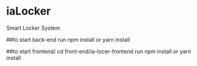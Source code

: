 # iaLocker
Smart Locker System

##to start back-end
run npm install or yarn install

##to start frontend/
cd front-end/ia-locer-frontend
run npm install or yarn install
